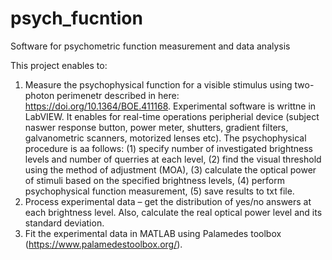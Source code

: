 # psych_fucntion
Software for psychometric function measurement and data analysis

This project enables to:

1) Measure the psychophysical function for a visible stimulus using two-photon perimenetr described in here: https://doi.org/10.1364/BOE.411168. Experimental software is writtne in LabVIEW. It enables for real-time operations peripherial device (subject naswer response button, power meter, shutters, gradient filters, galvanometric scanners, motorized lenses etc). The psychophysical procedure is aa follows: (1) specify number of investigated brightness levels and number of querries at each level, (2) find the visual threshold using the method of adjustment (MOA), (3) calculate the optical power of stimuli based on the specified brightness levels, (4) perform psychophysical function measurement, (5) save results to txt file.
2) Process experimental data – get the distribution of yes/no answers at each brightness level. Also, calculate the real optical power level and its standard deviation.
3) Fit the experimental data in MATLAB using Palamedes toolbox (https://www.palamedestoolbox.org/).
